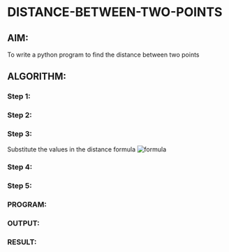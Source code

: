 # DISTANCE-BETWEEN-TWO-POINTS

## AIM:
To write a python program to find the distance between two points
## ALGORITHM:
### Step 1: 
### Step 2: 
### Step 3: 
Substitute the values in the distance formula  ![formula](/formula.JPG)
### Step 4: 
### Step 5: 
### PROGRAM:
  


### OUTPUT:


### RESULT:
